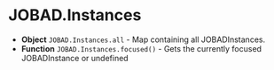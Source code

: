 # JOBAD.Instances

* **Object** `JOBAD.Instances.all` - Map containing all JOBADInstances. 
* **Function** `JOBAD.Instances.focused()` - Gets the currently focused JOBADInstance or undefined